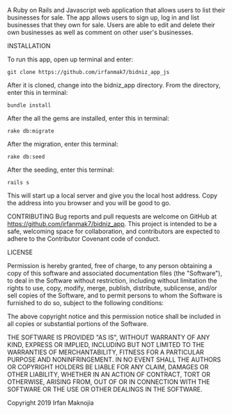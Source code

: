 A Ruby on Rails and Javascript web application that allows users to list their businesses for sale. The app allows users to sign up, log in and list businesses that they own for sale. Users are able to edit and delete their own businesses as well as comment on other user's businesses.

INSTALLATION

To run this app, open up terminal and enter:

    git clone https://github.com/irfanmak7/bidniz_app_js
    
After it is cloned, change into the bidniz_app directory. From the directory, enter this in terminal:

    bundle install

After the all the gems are installed, enter this in terminal:

    rake db:migrate
    
After the migration, enter this terminal:

    rake db:seed

After the seeding, enter this terminal:

    rails s
    
This will start up a local server and give you the local host address. Copy the address into you browser and you will be good to go.

CONTRIBUTING
Bug reports and pull requests are welcome on GitHub at https://github.com/irfanmak7/bidniz_app. This project is intended to be a safe, welcoming space for collaboration, and contributors are expected to adhere to the Contributor Covenant code of conduct.

LICENSE

Permission is hereby granted, free of charge, to any person obtaining a copy of this software and associated documentation files (the "Software"), to deal in the Software without restriction, including without limitation the rights to use, copy, modify, merge, publish, distribute, sublicense, and/or sell copies of the Software, and to permit persons to whom the Software is furnished to do so, subject to the following conditions:

The above copyright notice and this permission notice shall be included in all copies or substantial portions of the Software.

THE SOFTWARE IS PROVIDED "AS IS", WITHOUT WARRANTY OF ANY KIND, EXPRESS OR IMPLIED, INCLUDING BUT NOT LIMITED TO THE WARRANTIES OF MERCHANTABILITY, FITNESS FOR A PARTICULAR PURPOSE AND NONINFRINGEMENT. IN NO EVENT SHALL THE AUTHORS OR COPYRIGHT HOLDERS BE LIABLE FOR ANY CLAIM, DAMAGES OR OTHER LIABILITY, WHETHER IN AN ACTION OF CONTRACT, TORT OR OTHERWISE, ARISING FROM, OUT OF OR IN CONNECTION WITH THE SOFTWARE OR THE USE OR OTHER DEALINGS IN THE SOFTWARE.

Copyright 2019 Irfan Maknojia

